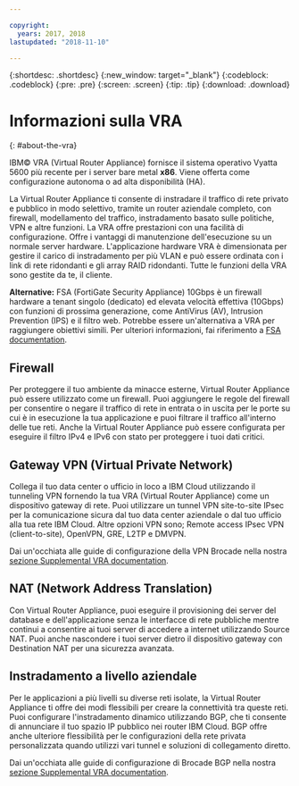 ```yaml
---

copyright:
  years: 2017, 2018
lastupdated: "2018-11-10"

---
```


{:shortdesc: .shortdesc}
{:new_window: target="_blank"}
{:codeblock: .codeblock}
{:pre: .pre}
{:screen: .screen}
{:tip: .tip}
{:download: .download}

# Informazioni sulla VRA
{: #about-the-vra}

IBM© VRA (Virtual Router Appliance) fornisce il sistema operativo Vyatta 5600 più recente per i server bare metal **x86**. Viene offerta come configurazione autonoma o ad alta disponibilità (HA).

La Virtual Router Appliance ti consente di instradare il traffico di rete privato e pubblico in modo selettivo, tramite un router aziendale completo, con firewall, modellamento del traffico, instradamento basato sulle politiche, VPN e altre funzioni. La VRA offre prestazioni con una facilità di configurazione. Offre i vantaggi di manutenzione dell'esecuzione su un normale server hardware. L'applicazione hardware VRA è dimensionata per gestire il carico di instradamento per più VLAN e può essere ordinata con i link di rete ridondanti e gli array RAID ridondanti. Tutte le funzioni della VRA sono gestite da te, il cliente. 

**Alternative:** FSA (FortiGate Security Appliance) 10Gbps è un firewall hardware a tenant singolo (dedicato) ed elevata velocità effettiva (10Gbps) con funzioni di prossima generazione, come AntiVirus (AV), Intrusion Prevention (IPS) e il filtro web. Potrebbe essere un'alternativa a VRA per raggiungere obiettivi simili. Per ulteriori informazioni, fai riferimento a [FSA documentation](/docs/infrastructure/fortigate-10g?topic=fortigate-10g-getting-started-with-fortigate-security-appliance-10gbps).

## Firewall
Per proteggere il tuo ambiente da minacce esterne, Virtual Router Appliance può essere utilizzato come un firewall. Puoi aggiungere le regole del firewall per consentire o negare il traffico di rete in entrata o in uscita per le porte su cui è in esecuzione la tua applicazione e puoi filtrare il traffico all'interno delle tue reti. Anche la Virtual Router Appliance può essere configurata per eseguire il filtro IPv4 e IPv6 con stato per proteggere i tuoi dati critici.

## Gateway VPN (Virtual Private Network)
Collega il tuo data center o ufficio in loco a IBM Cloud utilizzando il tunneling VPN fornendo la tua VRA (Virtual Router Appliance) come un dispositivo gateway di rete. Puoi utilizzare un tunnel VPN site-to-site IPsec per la comunicazione sicura dal tuo data center aziendale o dal tuo ufficio alla tua rete IBM Cloud. Altre opzioni VPN sono; Remote access IPsec VPN (client-to-site), OpenVPN, GRE, L2TP e DMVPN.

Dai un'occhiata alle guide di configurazione della VPN Brocade nella nostra [sezione Supplemental VRA documentation](/docs/infrastructure/virtual-router-appliance?topic=virtual-router-appliance-supplemental-vra-documentation).

## NAT (Network Address Translation)
Con Virtual Router Appliance, puoi eseguire il provisioning dei server del database e dell'applicazione senza le interfacce di rete pubbliche mentre continui a consentire ai tuoi server di accedere a internet utilizzando Source NAT. Puoi anche nascondere i tuoi server dietro il dispositivo gateway con Destination NAT per una sicurezza avanzata.

## Instradamento a livello aziendale

Per le applicazioni a più livelli su diverse reti isolate, la Virtual Router Appliance ti offre dei modi flessibili per creare la connettività tra queste reti. Puoi configurare l'instradamento dinamico utilizzando BGP, che ti consente di annunciare il tuo spazio IP pubblico nei router IBM Cloud. BGP offre anche ulteriore flessibilità per le configurazioni della rete privata personalizzata quando utilizzi vari tunnel e soluzioni di collegamento diretto.

Dai un'occhiata alle guide di configurazione di Brocade BGP nella nostra [sezione Supplemental VRA documentation](/docs/infrastructure/virtual-router-appliance?topic=virtual-router-appliance-supplemental-vra-documentation).
